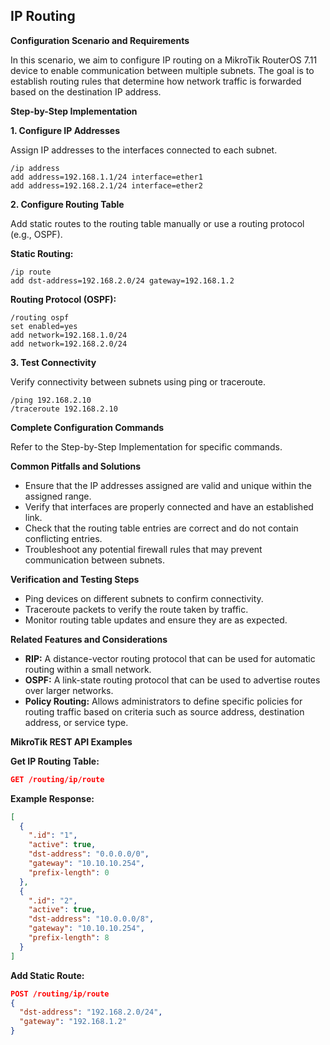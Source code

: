 ## IP Routing

**Configuration Scenario and Requirements**

In this scenario, we aim to configure IP routing on a MikroTik RouterOS 7.11 device to enable communication between multiple subnets. The goal is to establish routing rules that determine how network traffic is forwarded based on the destination IP address.

**Step-by-Step Implementation**

**1. Configure IP Addresses**

Assign IP addresses to the interfaces connected to each subnet.

```
/ip address
add address=192.168.1.1/24 interface=ether1
add address=192.168.2.1/24 interface=ether2
```

**2. Configure Routing Table**

Add static routes to the routing table manually or use a routing protocol (e.g., OSPF).

**Static Routing:**

```
/ip route
add dst-address=192.168.2.0/24 gateway=192.168.1.2
```

**Routing Protocol (OSPF):**

```
/routing ospf
set enabled=yes
add network=192.168.1.0/24
add network=192.168.2.0/24
```

**3. Test Connectivity**

Verify connectivity between subnets using ping or traceroute.

```
/ping 192.168.2.10
/traceroute 192.168.2.10
```

**Complete Configuration Commands**

Refer to the Step-by-Step Implementation for specific commands.

**Common Pitfalls and Solutions**

* Ensure that the IP addresses assigned are valid and unique within the assigned range.
* Verify that interfaces are properly connected and have an established link.
* Check that the routing table entries are correct and do not contain conflicting entries.
* Troubleshoot any potential firewall rules that may prevent communication between subnets.

**Verification and Testing Steps**

* Ping devices on different subnets to confirm connectivity.
* Traceroute packets to verify the route taken by traffic.
* Monitor routing table updates and ensure they are as expected.

**Related Features and Considerations**

* **RIP:** A distance-vector routing protocol that can be used for automatic routing within a small network.
* **OSPF:** A link-state routing protocol that can be used to advertise routes over larger networks.
* **Policy Routing:** Allows administrators to define specific policies for routing traffic based on criteria such as source address, destination address, or service type.

**MikroTik REST API Examples**

**Get IP Routing Table:**

```json
GET /routing/ip/route
```

**Example Response:**

```json
[
  {
    ".id": "1",
    "active": true,
    "dst-address": "0.0.0.0/0",
    "gateway": "10.10.10.254",
    "prefix-length": 0
  },
  {
    ".id": "2",
    "active": true,
    "dst-address": "10.0.0.0/8",
    "gateway": "10.10.10.254",
    "prefix-length": 8
  }
]
```

**Add Static Route:**

```json
POST /routing/ip/route
{
  "dst-address": "192.168.2.0/24",
  "gateway": "192.168.1.2"
}
```
